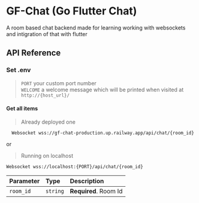 
# GF-Chat (Go Flutter Chat)

A room based chat backend made for learning working with websockets and intigration of that with flutter 


## API Reference

### Set .env

> `PORT` your custom port number<br>
> `WELCOME` a welcome message which will be printed when visited at `http://{host_url}/`

#### Get all items
> Already deployed one
```
  Websocket wss://gf-chat-production.up.railway.app/api/chat/{room_id}
```
or

> Running on localhost
 ```  
 Websocket wss://localhost:{PORT}/api/chat/{room_id}
 ```

| Parameter | Type     | Description                |
| :-------- | :------- | :------------------------- |
| `room_id` | `string` | **Required**. Room Id  |


